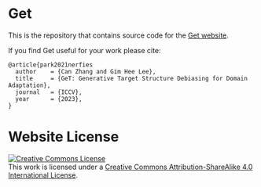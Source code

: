 # Get

This is the repository that contains source code for the [Get website](https://lulusindazc.github.io/getproject/).

If you find Get useful for your work please cite:
```
@article{park2021nerfies
  author    = {Can Zhang and Gim Hee Lee},
  title     = {GeT: Generative Target Structure Debiasing for Domain Adaptation},
  journal   = {ICCV},
  year      = {2023},
}
```

# Website License
<a rel="license" href="http://creativecommons.org/licenses/by-sa/4.0/"><img alt="Creative Commons License" style="border-width:0" src="https://i.creativecommons.org/l/by-sa/4.0/88x31.png" /></a><br />This work is licensed under a <a rel="license" href="http://creativecommons.org/licenses/by-sa/4.0/">Creative Commons Attribution-ShareAlike 4.0 International License</a>.
